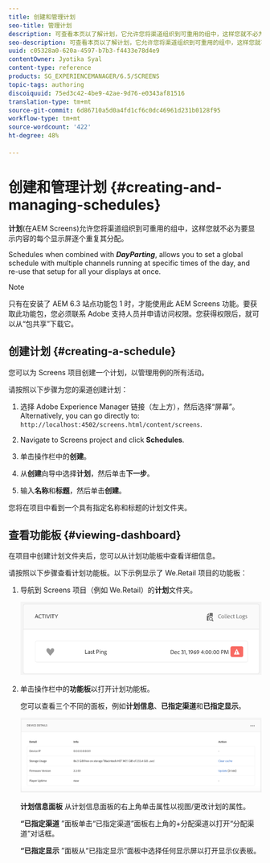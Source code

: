```yaml
---
title: 创建和管理计划
seo-title: 管理计划
description: 可查看本页以了解计划，它允许您将渠道组织到可重用的组中，这样您就不必为每个要显示内容的显示屏单独重复其分配。
seo-description: 可查看本页以了解计划，它允许您将渠道组织到可重用的组中，这样您就不必为每个要显示内容的显示屏单独重复其分配。
uuid: c05328a0-620a-4597-b7b3-f4433e78d4e9
contentOwner: Jyotika Syal
content-type: reference
products: SG_EXPERIENCEMANAGER/6.5/SCREENS
topic-tags: authoring
discoiquuid: 75ed3c42-4be9-42ae-9d76-e0343af81516
translation-type: tm+mt
source-git-commit: 6d86710a5d0a4fd1cf6c0dc46961d231b0128f95
workflow-type: tm+mt
source-wordcount: '422'
ht-degree: 48%

---
```



# 创建和管理计划 {#creating-and-managing-schedules}

**计划**(在AEM Screens)允许您将渠道组织到可重用的组中，这样您就不必为要显示内容的每个显示屏逐个重复其分配。

Schedules when combined with ***DayParting***, allows you to set a global schedule with multiple channels running at specific times of the day, and re-use that setup for all your displays at once.

>[!NOTE]
>
>只有在安装了 AEM 6.3 站点功能包 1 时，才能使用此 AEM Screens 功能。要获取此功能包，您必须联系 Adobe 支持人员并申请访问权限。您获得权限后，就可以从“包共享”下载它。

## 创建计划 {#creating-a-schedule}

您可以为 Screens 项目创建一个计划，以管理用例的所有活动。

请按照以下步骤为您的渠道创建计划：

1. 选择 Adobe Experience Manager 链接（左上方），然后选择“屏幕”。Alternatively, you can ﻿go directly to: `http://localhost:4502/screens.html/content/screens`.
1. Navigate to Screens project and click **Schedules**.
1. 单击操作栏中的&#x200B;**创建**。
1. 从&#x200B;**创建**&#x200B;向导中选择&#x200B;**计划**，然后单击&#x200B;**下一步**。

1. 输入&#x200B;**名称**&#x200B;和&#x200B;**标题**，然后单击&#x200B;**创建**。

您将在项目中看到一个具有指定名称和标题的计划文件夹。


## 查看功能板 {#viewing-dashboard}

在项目中创建计划文件夹后，您可以从计划功能板中查看详细信息。

请按照以下步骤查看计划功能板。以下示例显示了 We.Retail 项目的功能板：

1. 导航到 Screens 项目（例如 We.Retail）的&#x200B;**计划**&#x200B;文件夹。

   ![chlimage_1](assets/chlimage_1.png)

1. 单击操作栏中的&#x200B;**功能板**&#x200B;以打开计划功能板。

   您可以查看三个不同的面板，例如&#x200B;**计划信息**、**已指定渠道**&#x200B;和&#x200B;**已指定显示**。

   ![chlimage_1-1](assets/chlimage_1-1.png)

   **计划信息面板** 从计划信息面板的右上角单击属性以视图/更改计划的属性。

   **“已指定渠道** ”面板单击“已指定渠道”面板右上角的+分配渠道以打开“分配渠道”对话框。

   **“已指定显示** ”面板从“已指定显示”面板中选择任何显示屏以打开显示仪表板。

